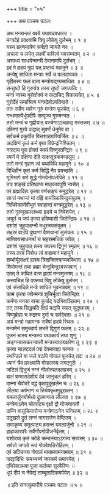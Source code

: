 +++
title = "०५"

+++
अथ पञ्चमः पटलः  
  
अथ मन्त्रान्तरं वक्ष्ये यथावदवधारय ।  
मन्त्रदेहं प्रवक्ष्यामि त्रिषु लोकेषु दुर्लभम् ॥ १ ॥  
यस्य ग्रहणमात्रेण सर्वज्ञो जायते नरः ।  
अचलां च लभेत् लक्ष्मीं कवित्वं भवसम्मतम् ॥ २ ॥  
असाध्यं साधयेन्मन्त्री देवानामपि दुर्लभम् ।  
इदं मे हृदयं गुह्यं यत् प्रष्टव्यं महामुने ॥ ३ ॥  
अन्येषु साधिता मन्त्राः सर्वे च फलदायकाः ।  
गृहीतस्य फलं दाता मन्त्रोयद्यप्यसाधितः ॥ ४ ॥  
सन्तुष्टो हि गुरुर्यत्र तस्य तुष्टो जगत्पतिः ।  
मन्त्रं न्यस्य गुरोर्वाक्यं न कदाचिद् विकल्पयेत् ॥ ५ ॥  
गुरोर्देहं समाश्रित्य मन्त्रदेहोऽवतिष्ठते ।  
ततः सर्वेण भावेन गुरुं मन्त्रेण पूजयेत् ॥ ६ ॥  
गन्धमाल्यैर्धूपदीपैः सम्पूज्य गुरुमन्त्रतः ।  
ततो मन्त्रं च गृह्णीयात् वस्त्रेणाऽऽच्छाद्य मस्तकम् ॥ ७ ॥  
दक्षिणां गुरवे दद्यात् सुवर्णं धेनुमेव वा ।  
सर्वकर्म प्रकुर्वीत वित्तशाठ्यविवर्जितः ॥ ८ ॥  
अदक्षिणं कृतं कर्म वृथा विप्रेन्द्रनिश्चितम् ।  
नारदाय पुरा प्रोक्तं स्वयं विष्णुरतन्द्रितः ॥ ९ ॥  
स्वर्णं मे दक्षिणा देहि साक्षसूत्रकमण्डलुम् ।  
ततो मन्त्रं गृहाण त्वं यथाविधि महामुने ॥ १० ॥  
विधिहीनं कृतं कर्म सिद्धिं नैव प्रयच्छति ।  
भूमिभागे समे शुद्धे गोमयेनोपलेपिते ॥ ११ ॥  
तत्र शङ्खं प्रतिष्ठाप्य मातृकावपुषि न्यसेत् ।  
परं ब्रह्मादितः कृत्वा वर्णसङ्घं समुद्धरेत् ॥ १२ ॥  
सान्तं मथान्तं मां वह्निं वामत्रिकबिन्दुसंयुतम् ।  
त्रिभिरेकार्णवीभूतं स्वाहान्तं मन्त्रमुद्धरेत् ॥ १३ ॥  
ततो गुरुमुखाल्लब्ध्वा हृदये च निवेशयेत् ।  
अयुतं च जपं कृत्वा हविष्याशी जितेन्द्रियः ॥ १४ ॥  
दशांशं जुहुयादग्नौ मधुरत्रयसंयुतम् ।  
सहस्रं वाऽपि पुष्पाणां वैष्णवानां सुसंयतः ॥ १५ ॥  
माणिक्यसाधनार्थं च सहस्रमधिकं जपेत् ।  
दशांशं जुहुयात् तस्य जपस्य द्विगुणं स्मृतम् ॥ १६ ॥  
तस्य तत्त्वं निबोध त्वं वाह्यमानं महामुने ।  
शम्भोर्मूलाक्षरं ह्यस्य त्रिशक्तिश्चाप्यवस्थिता ॥ १७ ॥  
शिवोमन्तं तथा ब्रह्मा चेन्दुबिन्दुस्वरूपवान् ।  
एतत् ते कथितं वत्स हृदयं मन्त्रमुत्तमम् ॥ १८ ॥  
कस्यचिन्न हि वक्तव्यं त्रिषु लोकेषु दुर्लभम् ।  
एवं संसाधिते मन्त्रे साधितं भुवनत्रयम् ॥ १९ ॥  
कामं कृत्वा जपेन्मन्त्रं शुचिर्भूत्वा जितेन्द्रियः ।  
कर्मणा मनसा वाचा कुर्याद् यदभिवाञ्छितम् ॥ २० ॥  
तत् तस्य सिद्ध्यति क्षिप्रं यद्यपि स्यात् सुदुष्करम् ।  
विष्णुर्ब्रह्मा च रुद्रश्च दुर्गा च सर्वदेवताः ॥ २१ ॥  
अयं मन्त्रो महामन्त्रः सर्वेषां हृदये स्थितः ।  
मन्त्रमेनं समुच्चार्य लभते द्विगुणं फलम् ॥ २२ ॥  
पूजनं चास्य मन्त्रस्य यथाकार्यं तथा शृणु ।  
अङ्गन्यासकरन्यासौ मन्त्रस्याऽप्यक्षरेण तु ॥ २३ ॥  
कृत्वा चाऽष्टदलं पद्मं देवमावाह्य यत्नतः ।  
स्थण्डिले वा जले वाऽपि गोपालं पूजयेत् तदा ॥ २४ ॥  
ध्यानं चैव प्रवक्ष्यामि गोपालस्य जगद्गुरोः ।  
जटिलं द्विभुजं नग्नं नीलोत्पलदलप्रभम् ॥ २५ ॥  
बालं षण्मासदेशीयं देवं जानुचलं हरिम् ।  
दाम्ना चैवोदरे बद्धं वृक्षावुदूखलेन च ॥ २६ ॥  
लीलया कर्षमाणं च तिर्यक्कृतमुदूखलम् ।  
यमलार्जुनयोर्मध्ये द्रुतमागत्य लीलया ॥ २७ ॥  
मन्त्रेणाऽनेन चोत्पाट्य वृक्षौ द्वौ योजनायतौ ।  
दाम्नि वासुकिमारोप्य मन्त्रेणाऽनेन यन्त्रितम् ॥ २८ ॥  
उदूखले द्रुतं लग्नं नागराजेन वेष्टितम् ।  
समाकृष्य समुत्पाट्य हसन्तं यमलार्जुनौ ॥ २९ ॥  
हाहाकारपरैः सर्वैर्गोपगोपीजनैर्वृतम् ।  
यशोदया कृतं क्रोडे क्रन्दन्त्याऽऽगत्य सत्वरम् ॥ ३० ॥  
सर्वतो जगतो रूपं गोपवेशतिरोहितम् ।  
एवं सञ्चिन्त्य गोपालं मायामयमनामयम् ॥ ३१ ॥  
पाद्यादिभिः समभ्यर्च्य जपकर्म समापयेत् ।  
एभिरेवाऽथवा पूजा कर्तव्या सुरवैरिणः ॥  
धूपं दीपं च नैवेद्यं ताम्बूलादिकमर्पयेत् ॥ ३२ ॥  
  
॥ इति सनत्कुमारीये पञ्चमः पटलः ॥ ५ ॥  